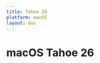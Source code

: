 ```yaml
---
title: Tahoe 26
platform: macOS
layout: doc
---
```


<script setup>
import BetaFeatures from '@components/BetaFeatures.vue'
</script>

# macOS Tahoe 26

<BetaFeatures 
  title="Tahoe 26" 
  platform="macOS"
/>
